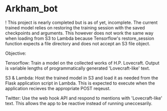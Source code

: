 # Arkham_bot

! This project is nearly completed but is as of yet, incomplete. The current trained model relies on restoring the training session with the saved checkpoints and arguments. This however does not work the same way when loading from S3 to Lambda because Tensorflow's restore_session function expects a file directory and does not accept an S3 file object.

Objective:

Tensorflow: Train a model on the collected works of H.P. Lovecraft. Output is variable lengths of programmatically generated 'Lovecraft-like' text.

S3 & Lambda: Host the trained model in S3 and load it as needed from the Flask application script in Lambda. This is expected to execute when the application recieves the appropriate POST reqeust.

Twitter: Use the web hook API and respond to mentions with 'Lovecraft-like' text. This allows the app to be reactive instead of running uneccesarily.
